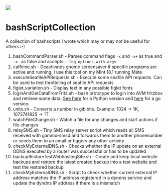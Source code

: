 ![](https://img.shields.io/github/last-commit/framps/bashScriptCollection.svg?style=flat)

# bashScriptCollection
A collection of bashscripts I wrote which may or may not be useful for others :-)

1. bashCommandParser.sh - Parses command flags `-x` and `-x+` as true and `-x-` as false and accepts `--log_options_with_args`
2. caffeine.sh - Deactivates gnome screensaver if specific programs are active and running. I use this tool on my Mint 18.1 running Mate
3. executeSeafileAPIRequests.sh - Execute some seafile API requests. Can be used to test throtteling of seafile API requests
4. figlet_variation.sh - Display text in any possible figlet fonts
5. loginAndGetDataFromFritz.sh - bash prototype to login into AVM fritzbox and retrieve some data. [See here](https://github.com/framps/pythonScriptCollection) for a Python version and [here](https://github.com/framps/golang_tutorial/tree/master/loginFritz) for a go version.
6. units.sh - Converts a number in gibibits. Example: 1024 -> 1K, 1073741825 -> 1T
7. watchFileChange.sh - Watch a file for any changes and start actions if file changes
8. relaySMS.sh - Tiny SMS relay server script which reads all SMS received with gammu-smsd and forwards them to another phonenumber or sends them to an email or tiggers any other activity
9. checkMyExternalDNS.sh - Checks whether the IP update on an external DDNS executed by a router was successful or has to be updated
10. backupRestoreTestWebhostingSite.sh - Create and keep local website backups and restore the latest created backup into a test website and test the restored backup
11. checkMyExternalDNS.sh - Script to check whether current external IP address matches the IP address registered in a dyndns service and update the dyndns IP address if there is a mismatch
